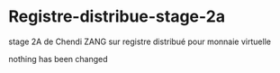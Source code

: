 # Registre-distribue-stage-2a
stage 2A de Chendi ZANG sur registre distribué pour monnaie virtuelle


nothing has been changed
